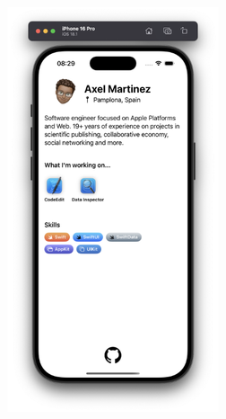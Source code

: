 <p align="center">
  <img src="https://github.com/armartinez/armartinez/blob/main/profile.png?raw=true" height="720">
</p>
